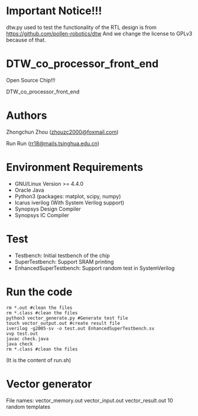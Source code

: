 # Important Notice!!!
dtw.py used to test the functionality of the RTL design is from https://github.com/pollen-robotics/dtw
And we change the license to GPLv3 because of that.

# DTW_co_processor_front_end
Open Source Chip!!!

DTW_co_processor_front_end

# Authors

Zhongchun Zhou (zhouzc2000@foxmail.com)

Run Run (rr18@mails.tsinghua.edu.cn)

# Environment Requirements
* GNU/Linux Version >= 4.4.0
* Oracle Java
* Python3 (packages: matplot, scipy, numpy)
* Icarus iverilog (With System Verilog support)
* Synopsys Design Compiler
* Synopsys IC Compiler

# Test
* Testbench: Initial testbench of the chip
* SuperTestbench: Support SRAM printing
* EnhancedSuperTestbench: Support random test in SystemVerilog

# Run the code
```
rm *.out #clean the files
rm *.class #clean the files
python3 vector_generate.py #Generate test file
touch vector_output.out #create result file
iverilog -g2005-sv -o test.out EnhancedSuperTestbench.sv
vvp test.out
javac check.java
java check
rm *.class #clean the files
```
(It is the content of run.sh)

# Vector generator
File names: vector_memory.out  vector_input.out  vector_result.out
10 random templates

